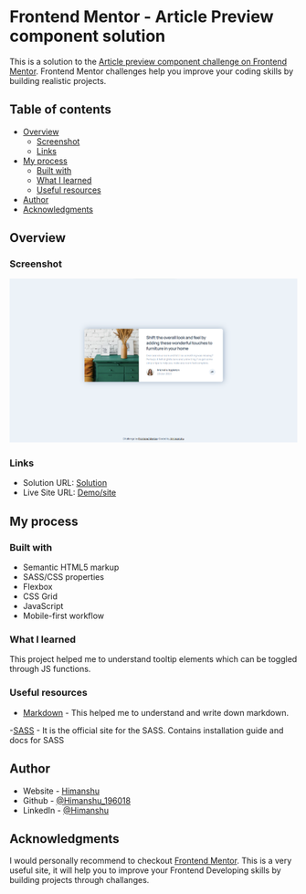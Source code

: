 # Frontend Mentor - Article Preview component solution

This is a solution to the [Article preview component challenge on Frontend Mentor](https://www.frontendmentor.io/challenges/article-preview-component-dYBN_pYFT). Frontend Mentor challenges help you improve your coding skills by building realistic projects.

## Table of contents

- [Overview](#overview)
  - [Screenshot](#screenshot)
  - [Links](#links)
- [My process](#my-process)
  - [Built with](#built-with)
  - [What I learned](#what-i-learned)
  - [Useful resources](#useful-resources)
- [Author](#author)
- [Acknowledgments](#acknowledgments)

## Overview

### Screenshot

![screenshot](images/screenshot.png)

### Links

- Solution URL: [Solution](https://github.com/Himanshu-196018/article-preview-component-challenge)
- Live Site URL: [Demo/site](https://himanshu-196018.github.io/article-preview-component-challenge/)

## My process

### Built with

- Semantic HTML5 markup
- SASS/CSS properties
- Flexbox
- CSS Grid
- JavaScript
- Mobile-first workflow

### What I learned

This project helped me to understand tooltip elements which can be toggled through JS functions.

### Useful resources

- [Markdown](https://www.markdownguide.org/) - This helped me to understand and write down markdown.

-[SASS](https://sass-lang.com/) - It is the official site for the SASS. Contains installation guide and docs for SASS

## Author

- Website - [Himanshu]("")
- Github - [@Himanshu_196018](https://github.com/Himanshu-196018)
- LinkedIn - [@Himanshu](www.linkedin.com/in/himanshu-kumar-2b7993167)

## Acknowledgments

I would personally recommend to checkout [Frontend Mentor](https://www.frontendmentor.io/). This is a very useful site, it will help you to improve your Frontend Developing skills by building projects through challanges.
